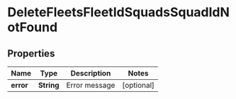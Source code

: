
# DeleteFleetsFleetIdSquadsSquadIdNotFound

## Properties
Name | Type | Description | Notes
------------ | ------------- | ------------- | -------------
**error** | **String** | Error message |  [optional]



